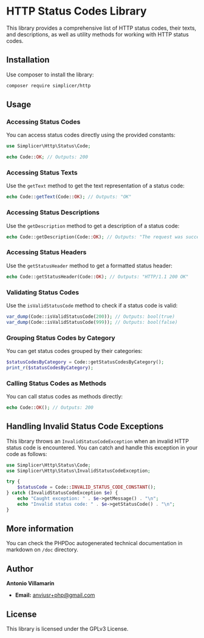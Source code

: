 # HTTP Status Codes Library

This library provides a comprehensive list of HTTP status codes, their texts, and descriptions, as well as utility methods for working with HTTP status codes.

## Installation

Use composer to install the library:

```sh
composer require simplicer/http
```

## Usage

### Accessing Status Codes

You can access status codes directly using the provided constants:

```php
use Simplicer\Http\Status\Code;

echo Code::OK; // Outputs: 200
```

### Accessing Status Texts

Use the `getText` method to get the text representation of a status code:

```php
echo Code::getText(Code::OK); // Outputs: "OK"
```

### Accessing Status Descriptions

Use the `getDescription` method to get a description of a status code:

```php
echo Code::getDescription(Code::OK); // Outputs: "The request was successfully processed."
```

### Accessing Status Headers

Use the `getStatusHeader` method to get a formatted status header:

```php
echo Code::getStatusHeader(Code::OK); // Outputs: "HTTP/1.1 200 OK"
```

### Validating Status Codes

Use the `isValidStatusCode` method to check if a status code is valid:

```php
var_dump(Code::isValidStatusCode(200)); // Outputs: bool(true)
var_dump(Code::isValidStatusCode(999)); // Outputs: bool(false)
```

### Grouping Status Codes by Category

You can get status codes grouped by their categories:

```php
$statusCodesByCategory = Code::getStatusCodesByCategory();
print_r($statusCodesByCategory);
```

### Calling Status Codes as Methods

You can call status codes as methods directly:

```php
echo Code::OK(); // Outputs: 200
```

## Handling Invalid Status Code Exceptions

This library throws an `InvalidStatusCodeException` when an invalid HTTP status code is encountered. You can catch and handle this exception in your code as follows:

```php
use Simplicer\Http\Status\Code;
use Simplicer\Http\Status\InvalidStatusCodeException;

try {
    $statusCode = Code::INVALID_STATUS_CODE_CONSTANT();
} catch (InvalidStatusCodeException $e) {
    echo "Caught exception: " . $e->getMessage() . "\n";
    echo "Invalid status code: " . $e->getStatusCode() . "\n";
}
```

## More information

You can check the PHPDoc autogenerated technical documentation in markdown on `/doc` directory.

## Author

**Antonio Villamarín**

- **Email:** anviusr+php@gmail.com


## License

This library is licensed under the GPLv3 License.
